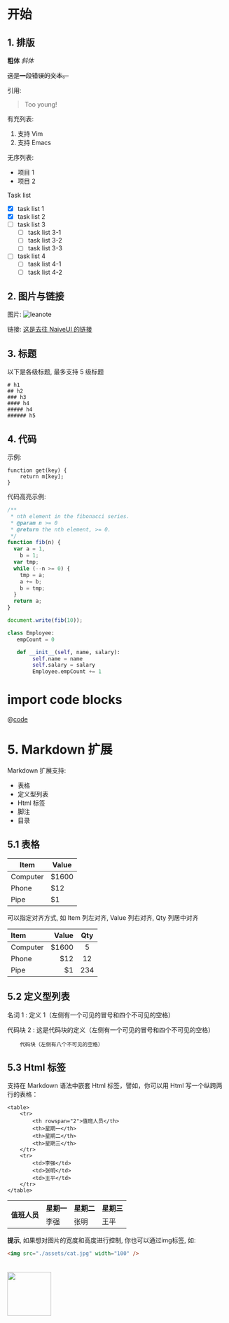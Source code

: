 # 开始

## 1. 排版

**粗体** _斜体_

~~这是一段错误的文本。~~

引用:

> Too young!

有充列表:

1.  支持 Vim
2.  支持 Emacs

无序列表:

- 项目 1
- 项目 2

Task list

- [x] task list 1
- [x] task list 2
- [ ] task list 3
  - [ ] task list 3-1
  - [ ] task list 3-2
  - [ ] task list 3-3
- [ ] task list 4
  - [ ] task list 4-1
  - [ ] task list 4-2

## 2. 图片与链接

图片: ![leanote](./assets/y.png)

链接: [这是去往 NaiveUI 的链接](https://naiveui.com)

## 3. 标题

以下是各级标题, 最多支持 5 级标题

```
# h1
## h2
### h3
#### h4
##### h4
###### h5
```

## 4. 代码

示例:

    function get(key) {
        return m[key];
    }

代码高亮示例:

```javascript
/**
 * nth element in the fibonacci series.
 * @param n >= 0
 * @return the nth element, >= 0.
 */
function fib(n) {
  var a = 1,
    b = 1;
  var tmp;
  while (--n >= 0) {
    tmp = a;
    a += b;
    b = tmp;
  }
  return a;
}

document.write(fib(10));
```

```python
class Employee:
   empCount = 0

   def __init__(self, name, salary):
        self.name = name
        self.salary = salary
        Employee.empCount += 1
```

# import code blocks

@[code](./foo.js)

# 5. Markdown 扩展

Markdown 扩展支持:

- 表格
- 定义型列表
- Html 标签
- 脚注
- 目录

## 5.1 表格

| Item     | Value  |
| -------- | ------ |
| Computer | \$1600 |
| Phone    | \$12   |
| Pipe     | \$1    |

可以指定对齐方式, 如 Item 列左对齐, Value 列右对齐, Qty 列居中对齐

| Item     |  Value | Qty |
| :------- | -----: | :-: |
| Computer | \$1600 |  5  |
| Phone    |   \$12 | 12  |
| Pipe     |    \$1 | 234 |

## 5.2 定义型列表

名词 1 : 定义 1（左侧有一个可见的冒号和四个不可见的空格）

代码块 2 : 这是代码块的定义（左侧有一个可见的冒号和四个不可见的空格）

        代码块（左侧有八个不可见的空格）

## 5.3 Html 标签

支持在 Markdown 语法中嵌套 Html 标签，譬如，你可以用 Html 写一个纵跨两行的表格：

    <table>
        <tr>
            <th rowspan="2">值班人员</th>
            <th>星期一</th>
            <th>星期二</th>
            <th>星期三</th>
        </tr>
        <tr>
            <td>李强</td>
            <td>张明</td>
            <td>王平</td>
        </tr>
    </table>

<table>
    <tr>
        <th rowspan="2">值班人员</th>
        <th>星期一</th>
        <th>星期二</th>
        <th>星期三</th>
    </tr>
    <tr>
        <td>李强</td>
        <td>张明</td>
        <td>王平</td>
    </tr>
</table>
 
**提示**, 如果想对图片的宽度和高度进行控制, 你也可以通过img标签, 如:

```html
<img src="./assets/cat.jpg" width="100" />
```

<img src="./assets/cat.jpg" width="100" style="margin-top:20px;" />
